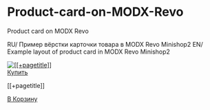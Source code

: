 # Product-card-on-MODX-Revo
Product card on MODX Revo

RU/
Пример вёрстки карточки товара в MODX Revo Minishop2
EN/
Example layout of product card in MODX Revo Minishop2

<div class="col-md-4 bottom-cd simpleCart_shelfItem">
						<div class="product-at ">
							<a href="[[~[[+id]]]]"><img class="img-responsive" src="[[+tv.imageTovar]]" alt="[[+pagetitle]]">
							<div class="pro-grid">
										<span class="buy-in">Купить</span>
							</div>
						</a>	
						</div>
						<p class="tun">[[+pagetitle]]</p>
						<a href="[[~[[+id]]]]" class="item_add"><p class="number item_price"><i> </i>В Корзину</p></a>						
					</div>
